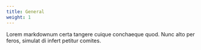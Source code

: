 ```yaml
---
title: General
weight: 1
---
```


Lorem markdownum certa tangere cuique conchaeque quod. Nunc alto per feros,
simulat di infert petitur comites.
